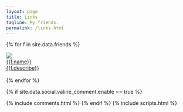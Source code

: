 ```yaml
---
layout: page
title: Links
tagline: My friends.
permalink: /links.html
---
```



{% for f in site.data.friends %}
<div class="link-col">
    <a class="k-friend" href="{{f.url}}" target="_blank">
        <div class="link-card link-hoverable">
            <div class="link-header">
                <img class="link-header-avatar" src="{{f.image}}">
                <div class="link-header-title">{{f.name}}</div>
                <div class="link-header-subtitle">{{f.describe}}</div>
            </div>
        </div>
    </a>
    <br>
</div>
{% endfor %}

  {% if site.data.social.valine_comment.enable  == true %}
  <script src="/comment/av-min.js"></script>
  <script src="/comment/Valine.min.js"></script>
  <div id="comments"></div>
  {% include comments.html %}
  {% endif %}
  {% include scripts.html %}